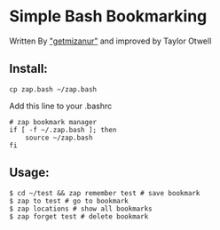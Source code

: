 # Simple Bash Bookmarking

  Written By ["getmizanur"](http://stackoverflow.com/questions/7374534/directory-bookmarking-for-bash) and improved by Taylor Otwell

## Install:
```
cp zap.bash ~/zap.bash
```
Add this line to your .bashrc
```
# zap bookmark manager
if [ -f ~/.zap.bash ]; then
    source ~/zap.bash
fi
```
## Usage:
```
$ cd ~/test && zap remember test # save bookmark
$ zap to test # go to bookmark
$ zap locations # show all bookmarks
$ zap forget test # delete bookmark
```


